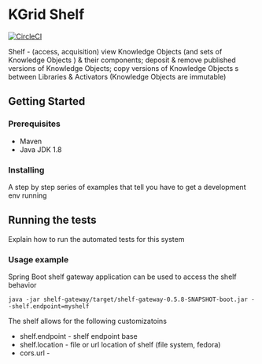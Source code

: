 # KGrid Shelf
[![CircleCI](https://circleci.com/gh/kgrid/kgrid-shelf/tree/master.svg?style=shield)](https://circleci.com/gh/kgrid/kgrid-shelf/tree/master)

Shelf - (access, acquisition) view Knowledge Objects  (and sets of Knowledge Objects ) & their components; deposit & remove published versions of Knowledge Objects; copy versions of Knowledge Objects
s between Libraries & Activators (Knowledge Objects are immutable)
## Getting Started


### Prerequisites

* Maven
* Java JDK 1.8


### Installing

A step by step series of examples that tell you have to get a development env running


## Running the tests

Explain how to run the automated tests for this system

### Usage example

Spring Boot shelf gateway application can be used to access the shelf behavior

```
java -jar shelf-gateway/target/shelf-gateway-0.5.8-SNAPSHOT-boot.jar --shelf.endpoint=myshelf
```

The shelf allows for the following customizatoins

* shelf.endpoint - shelf endpoint base
* shelf.location - file or url location of shelf (file system, fedora)
* cors.url - 
